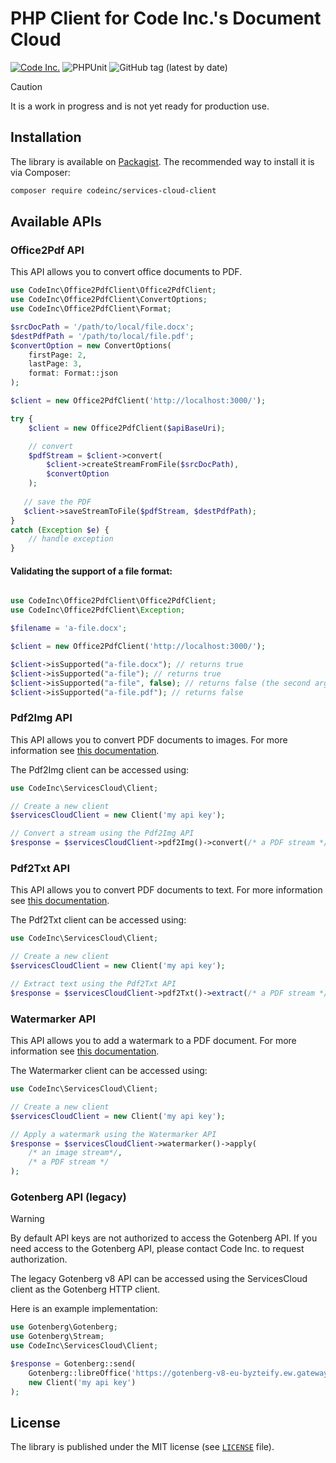 # PHP Client for Code Inc.'s Document Cloud

[![Code Inc.](https://img.shields.io/badge/Code%20Inc.-Docunemt%20Cloud-blue)](https://www.codeinc.co)
![PHPUnit](https://github.com/codeinchq/document-cloud-php-client/actions/workflows/phpunit.yml/badge.svg)
![GitHub tag (latest by date)](https://img.shields.io/github/v/tag/codeinchq/document-cloud-php-client?label=Version)

> [!CAUTION]
> It is a work in progress and is not yet ready for production use.

## Installation

The library is available on [Packagist](https://packagist.org/packages/codeinc/services-cloud-client). The recommended way to install it is via Composer:

```bash
composer require codeinc/services-cloud-client
```

## Available APIs

### Office2Pdf API

This API allows you to convert office documents to PDF.

```php
use CodeInc\Office2PdfClient\Office2PdfClient;
use CodeInc\Office2PdfClient\ConvertOptions;
use CodeInc\Office2PdfClient\Format;

$srcDocPath = '/path/to/local/file.docx';
$destPdfPath = '/path/to/local/file.pdf';
$convertOption = new ConvertOptions(
    firstPage: 2,
    lastPage: 3,
    format: Format::json
);

$client = new Office2PdfClient('http://localhost:3000/');

try {
    $client = new Office2PdfClient($apiBaseUri);

    // convert 
    $pdfStream = $client->convert(
        $client->createStreamFromFile($srcDocPath), 
        $convertOption
    );
    
   // save the PDF
   $client->saveStreamToFile($pdfStream, $destPdfPath); 
}
catch (Exception $e) {
    // handle exception
}
```

#### Validating the support of a file format:
```php

use CodeInc\Office2PdfClient\Office2PdfClient;
use CodeInc\Office2PdfClient\Exception;

$filename = 'a-file.docx';

$client = new Office2PdfClient('http://localhost:3000/');

$client->isSupported("a-file.docx"); // returns true
$client->isSupported("a-file"); // returns true 
$client->isSupported("a-file", false); // returns false (the second argument is the strict mode)
$client->isSupported("a-file.pdf"); // returns false
``` 

### Pdf2Img API

This API allows you to convert PDF documents to images. For more information see [this documentation](https://github.com/codeinchq/pdf2img-php-client?tab=readme-ov-file#usage).

The Pdf2Img client can be accessed using:

```php
use CodeInc\ServicesCloud\Client;

// Create a new client
$servicesCloudClient = new Client('my api key');

// Convert a stream using the Pdf2Img API
$response = $servicesCloudClient->pdf2Img()->convert(/* a PDF stream */);
```

### Pdf2Txt API

This API allows you to convert PDF documents to text. For more information see [this documentation](https://github.com/codeinchq/pdf2txt-php-client?tab=readme-ov-file#usage).

The Pdf2Txt client can be accessed using:

```php
use CodeInc\ServicesCloud\Client;

// Create a new client
$servicesCloudClient = new Client('my api key');

// Extract text using the Pdf2Txt API
$response = $servicesCloudClient->pdf2Txt()->extract(/* a PDF stream */);
```

### Watermarker API

This API allows you to add a watermark to a PDF document. For more information see [this documentation](https://github.com/codeinchq/watermarker-php-client?tab=readme-ov-file#usage).

The Watermarker client can be accessed using:

```php
use CodeInc\ServicesCloud\Client;

// Create a new client
$servicesCloudClient = new Client('my api key');

// Apply a watermark using the Watermarker API
$response = $servicesCloudClient->watermarker()->apply(
    /* an image stream*/, 
    /* a PDF stream */
);
```

### Gotenberg API (legacy)

> [!WARNING]  
> By default API keys are not authorized to access the Gotenberg API. If you need access to the Gotenberg API, please contact Code Inc. to request authorization.

The legacy Gotenberg v8 API can be accessed using the ServicesCloud client as the Gotenberg HTTP client.

Here is an example implementation:

```php
use Gotenberg\Gotenberg;
use Gotenberg\Stream;
use CodeInc\ServicesCloud\Client;

$response = Gotenberg::send(
    Gotenberg::libreOffice('https://gotenberg-v8-eu-byzteify.ew.gateway.dev')->convert(/* an Office stream */),
    new Client('my api key')
);
```

## License

The library is published under the MIT license (see [`LICENSE`](LICENSE) file).